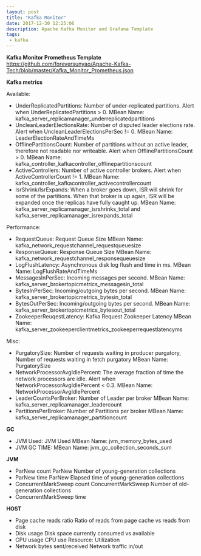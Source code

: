 ```yaml
---
layout: post
title: "Kafka Monitor"
date: 2017-12-30 12:25:06
description: Apache Kafka Monitor and Grafana Template
tags: 
 - kafka
---
```


**Kafka Monitor Prometheus Template**
https://github.com/foreversunyao/Apache-Kafka-Tech/blob/master/Kafka_Monitor_Prometheus.json  


**Kafka metrics**

Available:
 - UnderReplicatedPartitions: Number of under-replicated partitions. Alert when UnderReplicatedPartitions > 0.
   MBean Name: kafka_server_replicamanager_underreplicatedpartitions
 - UncleanLeaderElectionsRate: Number of disputed leader elections rate. Alert when UncleanLeaderElectionsPerSec != 0.
   MBean Name: LeaderElectionRateAndTimeMs 
 - OfflinePartitionsCount: Number of partitions without an active leader, therefore not readable nor writeable. Alert when OfflinePartitionsCount > 0.
   MBean Name: kafka_controller_kafkacontroller_offlinepartitionscount
 - ActiveControllers: Number of active controller brokers. Alert when ActiveControllerCount != 1.
   MBean Name: kafka_controller_kafkacontroller_activecontrollercount
 - IsrShrink/IsrExpands: When a broker goes down, ISR will shrink for some of the partitions. When that broker is up again, ISR will be expanded once the replicas have fully caught up.
   MBean Name: kafka_server_replicamanager_isrshrinks_total and kafka_server_replicamanager_isrexpands_total

Performance:
 - RequestQueue: Request Queue Size
   MBean Name: kafka_network_requestchannel_requestqueuesize
 - ResponseQueue: Response Queue Size
   MBean Name: kafka_network_requestchannel_responsequeuesize
 - LogFlushLatency: Asynchronous disk log flush and time in ms.
   MBean Name: LogFlushRateAndTimeMs
 - MessagesInPerSec: Incoming messages per second.
   MBean Name: kafka_server_brokertopicmetrics_messagesin_total 
 - BytesInPerSec: Incoming/outgoing bytes per second.
   MBean Name: kafka_server_brokertopicmetrics_bytesin_total 
 - BytesOutPerSec: Incoming/outgoing bytes per second.
   MBean Name: kafka_server_brokertopicmetrics_bytesout_total
 - ZookeeperReuqestLatency: Kafka Request Zookeeper Latency
   MBean Name: kafka_server_zookeeperclientmetrics_zookeeperrequestlatencyms

Misc:
 - PurgatorySize: Number of requests waiting in producer purgatory, Number of requests waiting in fetch purgatory
   MBean Name: PurgatorySize 
 - NetworkProcessorAvgIdlePercent:  The average fraction of time the network processors are idle. Alert when NetworkProcessorAvgIdlePercent < 0.3.
   MBean Name: NetworkProcessorAvgIdlePercent 
 - LeaderCountsPerBroker: Number of Leader per broker
   MBean Name: kafka_server_replicamanager_leadercount
 - PartitionsPerBroker: Number of Partitions per broker
   MBean Name: kafka_server_replicamanager_partitioncount

**GC**
 - JVM Used: JVM Used
   MBean Name: jvm_memory_bytes_used
 - JVM GC TIME: 
   MBean Name: jvm_gc_collection_seconds_sum

**JVM**
 - ParNew count    ParNew     Number of young-generation collections
 - ParNew time     ParNew     Elapsed time of young-generation collections
 - ConcurrentMarkSweep count   ConcurrentMarkSweep        Number of old-generation collections
 - ConcurrentMarkSweep time

**HOST**
 - Page cache reads ratio  Ratio of reads from page cache vs reads from disk
 - Disk usage      Disk space currently consumed vs available
 - CPU usage       CPU use Resource: Utilization
 - Network bytes sent/received     Network traffic in/out

